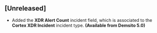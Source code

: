 ## [Unreleased]
- Added the **XDR Alert Count** incident field, which is associated to the **Cortex XDR Incident** incident type. **(Available from Demsito 5.0)**

